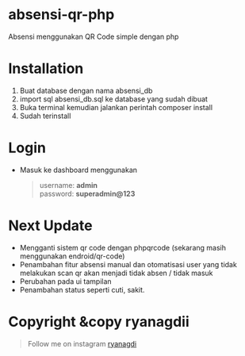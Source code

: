 # absensi-qr-php
Absensi menggunakan QR Code simple dengan php

# Installation
1. Buat database dengan nama absensi_db
2. import sql absensi_db.sql ke database yang sudah dibuat
3. Buka terminal kemudian jalankan perintah composer install
4. Sudah terinstall


# Login
- Masuk ke dashboard menggunakan
  > username: **admin** <br/>
  > password: **superadmin@123**

# Next Update
- Mengganti sistem qr code dengan phpqrcode (sekarang masih menggunakan endroid/qr-code)
- Penambahan fitur absensi manual dan otomatisasi user yang tidak melakukan scan qr akan menjadi tidak absen / tidak masuk
- Perubahan pada ui tampilan
- Penambahan status seperti cuti, sakit.



# Copyright &copy ryanagdii
> Follow me on instagram [ryanagdi](https://instagram.com/ryanagdi)



